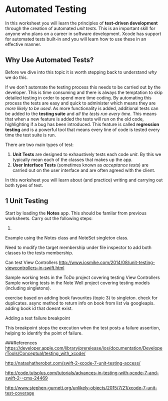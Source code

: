 # Automated Testing

In this worksheet you will learn the principles of **test-driven development** through the creation of automated _unit tests_. This is an important skill for anyone who plans on a career in software development. Xcode has support for automated tests built-in and you will learn how to use these in an effective manner.

## Why Use Automated Tests?

Before we dive into this topic it is worth stepping back to understand _why_ we do this.

If we don't automate the testing process this needs to be carried out by the developer. This is time consuming and there is always the temptation to skip detailed testing in order to spend more time coding. By automating this process the tests are easy and quick to administer which means they are _more likely to be used_. As more functionality is added, additional tests can be added to the **testing suite** and _all the tests run every time_. This means that when a new feature is added the tests will run on the old code, highlighting if a bug has been introduced. This feature is called **regression testing** and is a powerful tool that means every line of code is tested every time the test suite is run.

There are two main types of test:

1. **Unit Tests** are designed to exhaustively tests each code _unit_. By this we typically mean each of the classes that makes up the app.
2. **User Interface Tests** (sometimes known as _acceptance tests_) are carried out on the user interface and are often agreed with the client.

In this worksheet you will learn about (and practice) writing and carrying out both types of test.

## 1 Unit Testing

Start by loading the **Notes** app. This should be familar from previous worksheets. Carry out the following steps:

1. 

Example using the Notes class and NoteSet singleton class.

Need to modify the target membership under file inspector to add both classes to the tests membership.

Can test View Controllers
http://www.iosmike.com/2014/08/unit-testing-viewcontrollers-in-swift.html

Sample working tests in the ToDo project covering testing View Controllers
Sample working tests in the Note Well project covering testing models (including singletons).

exercise based on adding book favourites (topic 3) to singleton. check for duplicates.
async method to return info on book from list via googleapis.
adding book id that doesnt exist.

Adding a test failure breakpoint

This breakpoint stops the execution when the test posts a failure assertion, helping to identify the point of failure.

###References
 https://developer.apple.com/library/prerelease/ios/documentation/DeveloperTools/Conceptual/testing_with_xcode/

http://natashatherobot.com/swift-2-xcode-7-unit-testing-access/

http://code.tutsplus.com/tutorials/advances-in-testing-with-xcode-7-and-swift-2--cms-24469

http://www.stephen-gurnett.org/unlikely-objects/2015/7/21/xcode-7-unit-test-coverage
